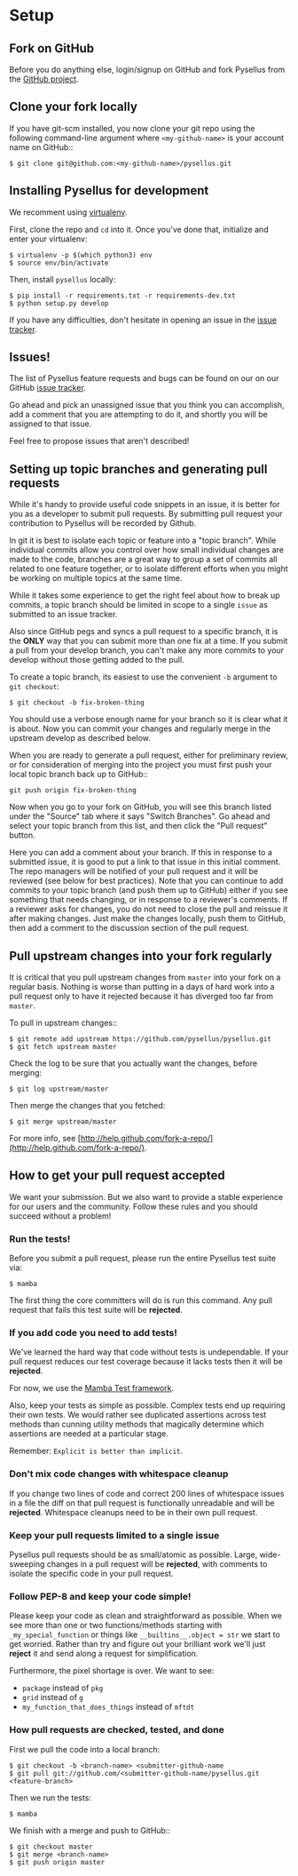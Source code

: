 # Setup

## Fork on GitHub

Before you do anything else, login/signup on GitHub and fork Pysellus from the [GitHub project][repo].

## Clone your fork locally

If you have git-scm installed, you now clone your git repo using the following command-line argument where `<my-github-name>` is your account name on GitHub::

```
$ git clone git@github.com:<my-github-name>/pysellus.git
```

## Installing Pysellus for development

We recomment using [virtualenv](https://virtualenv.pypa.io/en/latest/).

First, clone the repo and `cd` into it. Once you've done that, initialize and enter your virtualenv:

```
$ virtualenv -p $(which python3) env
$ source env/bin/activate
```

Then, install `pysellus` locally:

```
$ pip install -r requirements.txt -r requirements-dev.txt
$ python setup.py develop
```

If you have any difficulties, don't hesitate in opening an issue in the [issue tracker][issue-tracker].


## Issues!

The list of Pysellus feature requests and bugs can be found on our on our GitHub [issue tracker][issue-tracker]. 

Go ahead and pick an unassigned issue that you think you can accomplish, add a comment that you are attempting to do it, and shortly you will be assigned to that issue.

Feel free to propose issues that aren't described!

## Setting up topic branches and generating pull requests

While it's handy to provide useful code snippets in an issue, it is better for
you as a developer to submit pull requests. By submitting pull request your
contribution to Pysellus will be recorded by Github. 

In git it is best to isolate each topic or feature into a "topic branch".  While
individual commits allow you control over how small individual changes are made
to the code, branches are a great way to group a set of commits all related to
one feature together, or to isolate different efforts when you might be working
on multiple topics at the same time.

While it takes some experience to get the right feel about how to break up
commits, a topic branch should be limited in scope to a single `issue` as
submitted to an issue tracker.

Also since GitHub pegs and syncs a pull request to a specific branch, it is the
**ONLY** way that you can submit more than one fix at a time.  If you submit
a pull from your develop branch, you can't make any more commits to your develop
without those getting added to the pull.

To create a topic branch, its easiest to use the convenient `-b` argument to `git
checkout`:

```
$ git checkout -b fix-broken-thing
```

You should use a verbose enough name for your branch so it is clear what it is
about.  Now you can commit your changes and regularly merge in the upstream
develop as described below.

When you are ready to generate a pull request, either for preliminary review,
or for consideration of merging into the project you must first push your local
topic branch back up to GitHub::

    git push origin fix-broken-thing

Now when you go to your fork on GitHub, you will see this branch listed under
the "Source" tab where it says "Switch Branches".  Go ahead and select your
topic branch from this list, and then click the "Pull request" button.

Here you can add a comment about your branch.  If this in response to
a submitted issue, it is good to put a link to that issue in this initial
comment.  The repo managers will be notified of your pull request and it will
be reviewed (see below for best practices).  Note that you can continue to add
commits to your topic branch (and push them up to GitHub) either if you see
something that needs changing, or in response to a reviewer's comments.  If
a reviewer asks for changes, you do not need to close the pull and reissue it
after making changes. Just make the changes locally, push them to GitHub, then
add a comment to the discussion section of the pull request.

## Pull upstream changes into your fork regularly

It is critical that you pull upstream changes from `master` into your fork on a regular basis. Nothing is worse than putting in a days of hard work into a pull request only to have it rejected because it has diverged too far from `master`. 

To pull in upstream changes::

```
$ git remote add upstream https://github.com/pysellus/pysellus.git
$ git fetch upstream master
```

Check the log to be sure that you actually want the changes, before merging:

```
$ git log upstream/master
```

Then merge the changes that you fetched:

```
$ git merge upstream/master
```

For more info, see [http://help.github.com/fork-a-repo/](http://help.github.com/fork-a-repo/).

## How to get your pull request accepted

We want your submission. But we also want to provide a stable experience for our users and the community. Follow these rules and you should succeed without a problem!

### Run the tests!

Before you submit a pull request, please run the entire Pysellus test suite via:

```
$ mamba
```

The first thing the core committers will do is run this command. Any pull request that fails this test suite will be **rejected**.

### If you add code you need to add tests!

We've learned the hard way that code without tests is undependable. If your pull request reduces our test coverage because it lacks tests then it will be **rejected**.

For now, we use the [Mamba Test framework](https://github.com/nestorsalceda/mamba).

Also, keep your tests as simple as possible. Complex tests end up requiring their own tests. We would rather see duplicated assertions across test methods than cunning utility methods that magically determine which assertions are needed at a particular stage.

Remember: `Explicit is better than implicit`.

### Don't mix code changes with whitespace cleanup

If you change two lines of code and correct 200 lines of whitespace issues in a file the diff on that pull request is functionally unreadable and will be **rejected**. Whitespace cleanups need to be in their own pull request.

### Keep your pull requests limited to a single issue

Pysellus pull requests should be as small/atomic as possible. Large, wide-sweeping changes in a pull request will be **rejected**, with comments to isolate the specific code in your pull request.

### Follow PEP-8 and keep your code simple!

Please keep your code as clean and straightforward as possible. When we see more than one or two functions/methods starting with `_my_special_function` or things like `__builtins__.object = str` we start to get worried. Rather than try and figure out your brilliant work we'll just **reject** it and send along a request for simplification.

Furthermore, the pixel shortage is over. We want to see:

* `package` instead of `pkg`
* `grid` instead of `g`
* `my_function_that_does_things` instead of `mftdt`


### How pull requests are checked, tested, and done

First we pull the code into a local branch:

```
$ git checkout -b <branch-name> <submitter-github-name
$ git pull git://github.com/<submitter-github-name/pysellus.git <feature-branch>
```

Then we run the tests:

```
$ mamba
```

We finish with a merge and push to GitHub::

```
$ git checkout master
$ git merge <branch-name>
$ git push origin master
```

[repo]: https://github.com/Pysellus/pysellus
[issue-tracker]: https://github.com/Pysellus/pysellus/issues